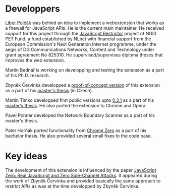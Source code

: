 ---
---

# Developpers

[Libor Polčák](https://www.fit.vutbr.cz/~polcak) was behind an idea to implement a webextension that works as a firewall for JavaScript APIs. He is the current main maintainer. He received support for this project through the <a href="https://nlnet.nl/project/JSRestrictor/">JavaScript Restrictor</a> project of NGI0 PET Fund, a fund established by NLnet with financial support
		from the European Commission's Next Generation Internet programme, under the aegis of DG
		Communications Networks, Content and Technology under grant agreement No 825310. He supervised/supervises diploma theses that improves the web extension.

Martin Bednář is working on developping and testing the extension as a part of his Ph.D. research.

Zbyněk Červinka developped a [proof-of-concept version](https://github.com/cervinka-zbynek/masters-thesis) of this extension as a part of his [master's thesis](https://www.fit.vut.cz/study/thesis/21274/) (in Czech).

Martin Timko developped first public versions upto [0.2.1](https://github.com/polcak/jsrestrictor/releases/tag/0.2.1) as a part of his [master's thesis](https://www.fit.vut.cz/study/thesis/21824/). He also  ported the extension to Chrome and Opera.

Pavel Pohner developed the Network Boundary Scanner as a part of his master's thesis.

Pater Horňák ported functionality from [Chrome Zero](https://github.com/IAIK/ChromeZero) as a part
of his bachelor thesis. He also provided several small fixes to the code base.

# Key ideas

The development of this extension is influenced by the paper [JavaScript Zero: Real JavaScript and Zero Side-Channel Attacks](https://graz.pure.elsevier.com/de/publications/javascript-zero-real-javascript-and-zero-side-channel-attacks). It appeared during the work of Zbyněk Červinka and provided basically the same approach to restrict APIs as was at the time developped by Zbyněk Červinka.
